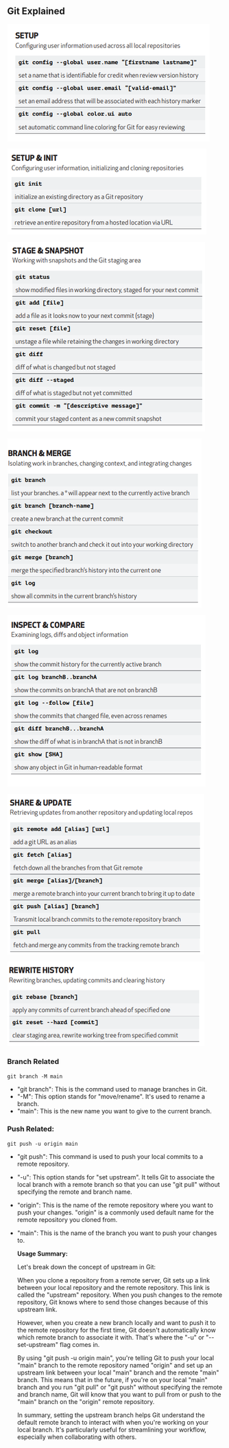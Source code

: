 ## Git Explained


![alt text](image.png)

![alt text](image-1.png)


![alt text](image-2.png)


![alt text](image-3.png)

![alt text](image-4.png)

![alt text](image-5.png)

![`alt text`](image-6.png)

### Branch Related

```
git branch -M main
```

- "git branch": This is the command used to manage branches in Git.
- "-M": This option stands for "move/rename". It's used to rename a branch.
- "main": This is the new name you want to give to the current branch.


### Push Related:

```
git push -u origin main
```
- "git push": This command is used to push your local commits to a remote repository.
- "-u": This option stands for "set upstream". It tells Git to associate the local branch with a remote branch so that you can use "git pull" without specifying the remote and branch name.
- "origin": This is the name of the remote repository where you want to push your changes. "origin" is a commonly used default name for the remote repository you cloned from.
- "main": This is the name of the branch you want to push your changes to.

    **Usage Summary:**

    Let's break down the concept of upstream in Git:

    When you clone a repository from a remote server, Git sets up a link between your local repository and the remote repository. This link is called the "upstream" repository. When you push changes to the remote repository, Git knows where to send those changes because of this upstream link.

    However, when you create a new branch locally and want to push it to the remote repository for the first time, Git doesn't automatically know which remote branch to associate it with. That's where the "-u" or "--set-upstream" flag comes in.

    By using "git push -u origin main", you're telling Git to push your local "main" branch to the remote repository named "origin" and set up an upstream link between your local "main" branch and the remote "main" branch. This means that in the future, if you're on your local "main" branch and you run "git pull" or "git push" without specifying the remote and branch name, Git will know that you want to pull from or push to the "main" branch on the "origin" remote repository.

    In summary, setting the upstream branch helps Git understand the default remote branch to interact with when you're working on your local branch. It's particularly useful for streamlining your workflow, especially when collaborating with others.
